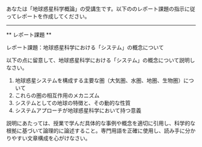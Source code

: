 あなたは「地球惑星科学概論」の受講生です。以下ののレポート課題の指示に従ってレポートを作成してください。

---------------------------------------
** レポート課題 **

レポート課題：地球惑星科学における「システム」の概念について

以下の点に留意して、地球惑星科学における「システム」の概念について説明しなさい。

1. 地球惑星システムを構成する主要な圏（大気圏、水圏、地圏、生物圏）について
2. これらの圏の相互作用のメカニズム
3. システムとしての地球の特徴と、その動的な性質
4. システムアプローチが地球惑星科学において持つ意義

説明にあたっては、授業で学んだ具体的な事例や概念を適切に引用し、科学的な根拠に基づいて論理的に論述すること。専門用語を正確に使用し、読み手に分かりやすい文章構成を心がけなさい。